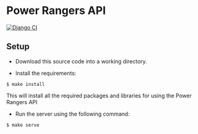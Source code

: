 # Power Rangers API
[![Django CI](https://github.com/reiniervdwindt/power-rangers-api/actions/workflows/django.yml/badge.svg?branch=master)](https://github.com/reiniervdwindt/power-rangers-api/actions/workflows/django.yml)

## Setup

- Download this source code into a working directory.

- Install the requirements:
```
$ make install
```
This will install all the required packages and libraries for using the Power Rangers API

- Run the server using the following command:
```
$ make serve
```
